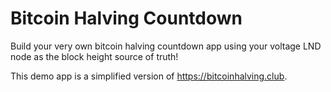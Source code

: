 # Bitcoin Halving Countdown

Build your very own bitcoin halving countdown app using your voltage LND node as the block height source of truth!

This demo app is a simplified version of https://bitcoinhalving.club.
